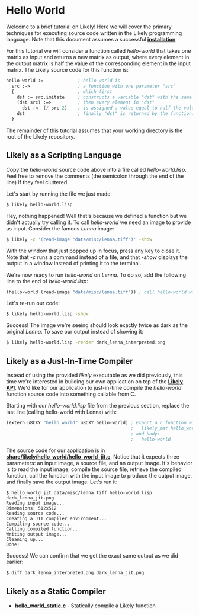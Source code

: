 Hello World
===========

Welcome to a brief tutorial on Likely!
Here we will cover the primary techniques for executing source code written in the Likely programming language.
Note that this document assumes a successful **[installation](?href=README.md)**.

For this tutorial we will consider a function called *hello-world* that takes one matrix as input and returns a new matrix as output, where every element in the output matrix is half the value of the corresponding element in the input matrix.
The Likely source code for this function is:

```lisp
hello-world :=             ; hello-world is
  src :->                  ; a function with one parameter "src"
  {                        ; which first
    dst := src.imitate     ; constructs a variable "dst" with the same type and dimensionality as "src"
    (dst src) :=>          ; then every element in "dst"
      dst :<- (/ src 2)    ; is assigned a value equal to half the value of "src" at the same location
    dst                    ; finally "dst" is returned by the function.
  }
```

The remainder of this tutorial assumes that your working directory is the root of the Likely repository.

Likely as a Scripting Language
------------------------------
Copy the *hello-world* source code above into a file called *hello-world.lisp*.
Feel free to remove the comments (the semicolon through the end of the line) if they feel cluttered.

Let's start by running the file we just made:

```bash
$ likely hello-world.lisp
```

Hey, nothing happened!
Well that's because we defined a function but we didn't actually try calling it.
To call *hello-world* we need an image to provide as input.
Consider the famous _Lenna_ image:

```bash
$ likely -c '(read-image "data/misc/lenna.tiff")' -show
```

With the window that just popped up in focus, press any key to close it.
Note that *-c* runs a command instead of a file, and that *-show* displays the output in a window instead of printing it to the terminal.

We're now ready to run *hello-world* on *Lenna*. To do so, add the following line to the end of *hello-world.lisp*:

```lisp
(hello-world (read-image "data/misc/lenna.tiff")) ; call hello-world with Lenna
```

Let's re-run our code:

```bash
$ likely hello-world.lisp -show
```

Success!
The image we're seeing should look exactly twice as dark as the original *Lenna*.
To save our output instead of showing it:

```bash
$ likely hello-world.lisp -render dark_lenna_interpreted.png
```

Likely as a Just-In-Time Compiler
---------------------------------
Instead of using the provided *likely* executable as we did previously, this time we're interested in building our own application on top of the **[Likely API](https://s3.amazonaws.com/liblikely/doxygen/index.html)**.
We'd like for our application to just-in-time compile the *hello-world* function source code into something callable from C.

Starting with our *hello-world.lisp* file from the previous section, replace the last line (calling hello-world with Lenna) with:

```lisp
(extern u8CXY "hello_world" u8CXY hello-world) ; Export a C function with a prototype:
                                               ;   likely_mat hello_world(likely_mat)
                                               ; and body:
                                               ;   hello-world
```

The source code for our application is in **[share/likely/hello_world/hello_world_jit.c](share/likely/hello_world/hello_world_jit.c)**.
Notice that it expects three parameters: an input image, a source file, and an output image.
It's behavior is to read the input image, compile the source file, retrieve the compiled function, call the function with the input image to produce the output image, and finally save the output image.
Let's run it:

```
$ hello_world_jit data/misc/lenna.tiff hello-world.lisp dark_lenna_jit.png
Reading input image...
Dimensions: 512x512
Reading source code...
Creating a JIT compiler environment...
Compiling source code...
Calling compiled function...
Writing output image...
Cleaning up...
Done!
```

Success!
We can confirm that we get the exact same output as we did earlier:

```bash
$ diff dark_lenna_interpreted.png dark_lenna_jit.png
```

Likely as a Static Compiler
---------------------------
- **[hello_world_static.c](share/likely/hello_world/hello_world_static.c)** - Statically compile a Likely function
